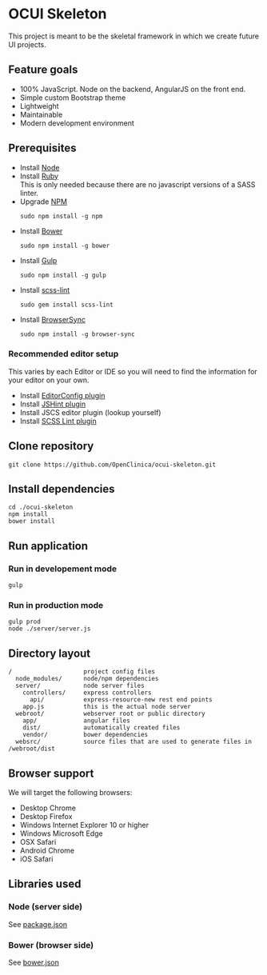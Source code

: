 # OCUI Skeleton

This project is meant to be the skeletal framework in which we create future UI projects.

## Feature goals

* 100% JavaScript.  Node on the backend, AngularJS on the front end.
* Simple custom Bootstrap theme
* Lightweight
* Maintainable
* Modern development environment

## Prerequisites

* Install [Node](https://github.com/joyent/node/wiki/Installing-Node.js-via-package-manager)
* Install [Ruby](https://www.ruby-lang.org/en/documentation/installation/)  
  This is only needed because there are no javascript versions of a SASS linter.
* Upgrade [NPM](https://www.npmjs.com/)  
  ```
  sudo npm install -g npm
  ```
* Install [Bower](http://bower.io/)  
  ```
  sudo npm install -g bower
  ```
* Install [Gulp](http://gulpjs.com/)  
  ```
  sudo npm install -g gulp
  ```
* Install [scss-lint](https://github.com/brigade/scss-lint)  
  ```
  sudo gem install scss-lint
  ```
* Install [BrowserSync](http://www.browsersync.io/)  
  ```
  sudo npm install -g browser-sync
  ```

### Recommended editor setup

This varies by each Editor or IDE so you will need to find the information for your editor on your own.

* Install [EditorConfig plugin](http://editorconfig.org/#download)
* Install [JSHint plugin](http://jshint.com/install/)
* Install JSCS editor plugin (lookup yourself)
* Install [SCSS Lint plugin](https://github.com/brigade/scss-lint#editor-integration)

## Clone repository

```
git clone https://github.com/OpenClinica/ocui-skeleton.git
```

## Install dependencies

```
cd ./ocui-skeleton
npm install
bower install
```

## Run application

### Run in developement mode

```
gulp
```

### Run in production mode

```
gulp prod
node ./server/server.js
```

## Directory layout

```
/                    project config files
  node_modules/      node/npm dependencies
  server/            node server files
    controllers/     express controllers
      api/           express-resource-new rest end points
    app.js           this is the actual node server
  webroot/           webserver root or public directory
    app/             angular files
    dist/            automatically created files
    vendor/          bower dependencies
  websrc/            source files that are used to generate files in /webroot/dist
```
## Browser support

We will target the following browsers:

* Desktop Chrome
* Desktop Firefox
* Windows Internet Explorer 10 or higher
* Windows Microsoft Edge
* OSX Safari
* Android Chrome
* iOS Safari

## Libraries used

### Node (server side)

See [package.json](package.json)

### Bower (browser side)

See [bower.json](bower.json)
